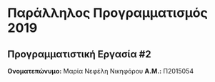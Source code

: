 # Παράλληλος Προγραμματισμός 2019
## Προγραμματιστική Εργασία #2

**Ονοματεπώνυμο:** Μαρία Νεφέλη Νικηφόρου
**Α.Μ.:** Π2015054


